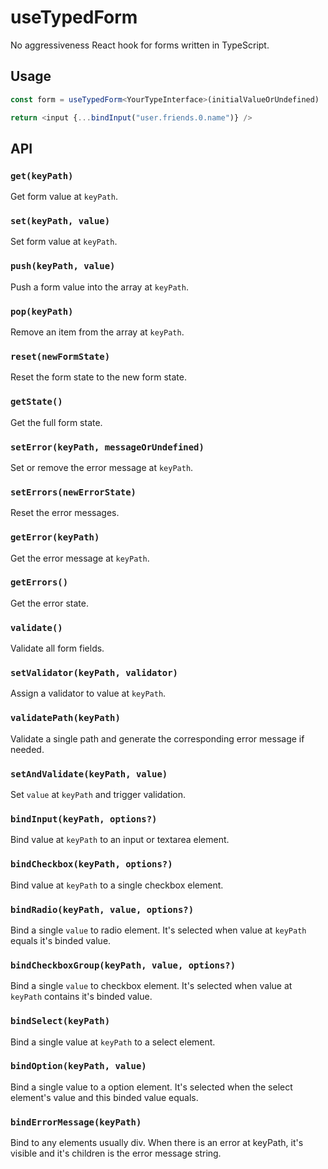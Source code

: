 useTypedForm
============

No aggressiveness React hook for forms written in TypeScript.

## Usage
```ts
const form = useTypedForm<YourTypeInterface>(initialValueOrUndefined)

return <input {...bindInput("user.friends.0.name")} />
```

## API

### `get(keyPath)`
Get form value at `keyPath`.

### `set(keyPath, value)`
Set form value at `keyPath`.

### `push(keyPath, value)`
Push a form value into the array at `keyPath`.

### `pop(keyPath)`
Remove an item from the array at `keyPath`.

### `reset(newFormState)`
Reset the form state to the new form state.

### `getState()`
Get the full form state.

### `setError(keyPath, messageOrUndefined)`
Set or remove the error message at `keyPath`.

### `setErrors(newErrorState)`
Reset the error messages.

### `getError(keyPath)`
Get the error message at `keyPath`.

### `getErrors()`
Get the error state.

### `validate()`
Validate all form fields.

### `setValidator(keyPath, validator)`
Assign a validator to value at `keyPath`.

### `validatePath(keyPath)`
Validate a single path and generate the corresponding error message if needed.

### `setAndValidate(keyPath, value)`
Set `value` at `keyPath` and trigger validation.

### `bindInput(keyPath, options?)`
Bind value at `keyPath` to an input or textarea element.

### `bindCheckbox(keyPath, options?)`
Bind value at `keyPath` to a single checkbox element.

### `bindRadio(keyPath, value, options?)`
Bind a single `value` to radio element. It's selected when value at `keyPath` equals it's binded value.

### `bindCheckboxGroup(keyPath, value, options?)`
Bind a single `value` to checkbox element. It's selected when value at `keyPath` contains it's binded value.

### `bindSelect(keyPath)`
Bind a single value at `keyPath` to a select element.

### `bindOption(keyPath, value)`
Bind a single value to a option element. It's selected when the select element's value and this binded value equals.

### `bindErrorMessage(keyPath)`
Bind to any elements usually div. When there is an error at keyPath, it's visible and it's children is the error message string.
